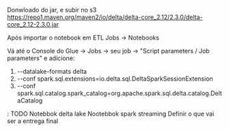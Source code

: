 Donwloado do jar, e subir no s3
https://repo1.maven.org/maven2/io/delta/delta-core_2.12/2.3.0/delta-core_2.12-2.3.0.jar

Após importar o notebook em ETL Jobs → Notebooks  

Vá até o Console do Glue → Jobs → seu job → "Script parameters / Job parameters" e adicione:

1. --datalake-formats delta
2. --conf spark.sql.extensions=io.delta.sql.DeltaSparkSessionExtension
3. --conf spark.sql.catalog.spark_catalog=org.apache.spark.sql.delta.catalog.DeltaCatalog

: TODO
Notebbok delta lake
Nootebbok spark streaming
Definir o que vai ser a entrega final
